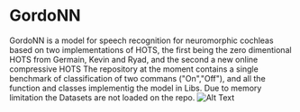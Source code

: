 # GordoNN
GordoNN is a model for speech recognition for neuromorphic cochleas based on two implementations of HOTS,
the first being the zero dimentional HOTS from Germain, Kevin and Ryad, and the second a new online compressive HOTS
The repository at the moment contains a single benchmark of classification of two commans ("On","Off"), and all the function and 
classes implementig the model in Libs. Due to memory limitation the Datasets are not loaded on the repo. 
![Alt Text](https://media.giphy.com/media/xT39DdwYCehIK3XydW/giphy.gif)
